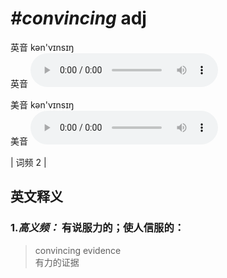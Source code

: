 # ***\#convincing*** adj
英音 kən'vɪnsɪŋ  
英音
<audio src="./media/convincing-B.aac" controls="controls"></audio>

美音 kən'vɪnsɪŋ  
美音
<audio src="./media/convincing.aac" controls="controls"></audio>



| 词频 2 |  

英文释义
---
### 1.*高义频：* **有说服力的；使人信服的：**  

 > convincing evidence   
 > 有力的证据    


